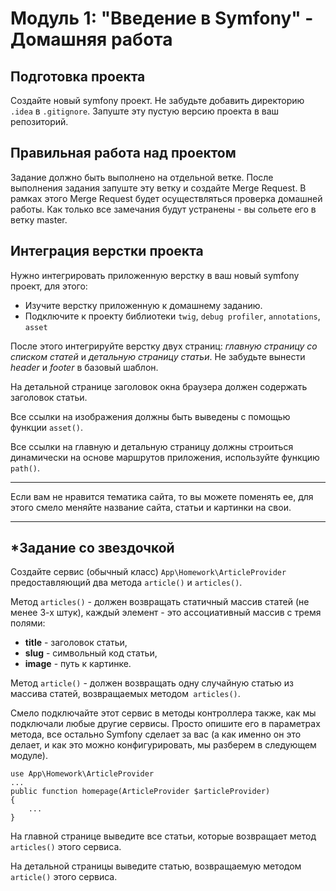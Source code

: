 # Модуль 1: "Введение в Symfony" - Домашняя работа


## Подготовка проекта

Создайте новый symfony проект. Не забудьте добавить директорию `.idea` в `.gitignore`. Запуште эту пустую версию проекта в ваш репозиторий.


## Правильная работа над проектом

Задание должно быть выполнено на отдельной ветке. После выполнения задания запуште эту ветку и создайте Merge Request. В рамках этого Merge Request будет осуществляться проверка домашней работы. Как только все замечания будут устранены - вы сольете его в ветку master.


## Интеграция верстки проекта

Нужно интегрировать приложенную верстку в ваш новый symfony проект, для этого:



*   Изучите верстку приложенную к домашнему заданию. 
*   Подключите к проекту библиотеки `twig`, `debug profiler`, `annotations`, `asset`

После этого интегрируйте верстку двух страниц: _главную страницу со списком статей_ и _детальную страницу статьи_. Не забудьте вынести _header_ и _footer_ в базовый шаблон.

На детальной странице заголовок окна браузера должен содержать заголовок статьи.

Все ссылки на изображения должны быть выведены с помощью функции `asset()`.

Все ссылки на главную и детальную страницу должны строиться динамически на основе маршрутов приложения, используйте функцию `path()`.

---

Если вам не нравится тематика сайта, то вы можете поменять ее, для этого смело меняйте название сайта, статьи и картинки на свои.

--- 

## *Задание со звездочкой

Создайте сервис (обычный класс) `App\Homework\ArticleProvider` предоставляющий два метода `article()` и `articles()`.

Метод `articles()` - должен возвращать статичный массив статей (не менее 3-х штук), каждый элемент - это ассоциативный массив с тремя полями:

*   **title** - заголовок статьи,
*   **slug** - символьный код статьи,
*   **image** - путь к картинке.

Метод `article()` - должен возвращать одну случайную статью из массива статей, возвращаемых методом` articles()`.

Смело подключайте этот сервис в методы контроллера также, как мы подключали любые другие сервисы. Просто опишите его в параметрах метода, все остально Symfony сделает за вас (а как именно он это делает, и как это можно конфигурировать, мы разберем в следующем модуле).


```
use App\Homework\ArticleProvider
... 
public function homepage(ArticleProvider $articleProvider)
{
    ...
}
```


На главной странице выведите все статьи, которые возвращает метод `articles()` этого сервиса.

На детальной страницы выведите статью, возвращаемую методом `article()` этого сервиса.